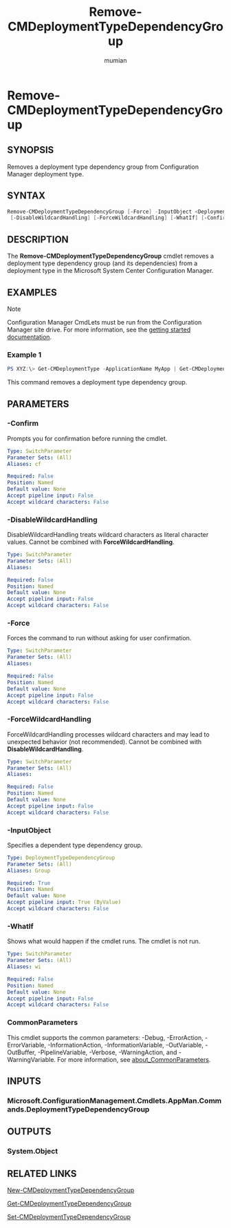 ﻿---
title: Remove-CMDeploymentTypeDependencyGroup
titleSuffix: Configuration Manager
description: Removes a deployment type dependency group from Configuration Manager.

ms.date: 12/03/2018
ms.prod: configuration-manager
ms.technology: configmgr-other
ms.topic: reference
author: mumian
ms.author: jgao
manager: dougeby

external help file: AdminUI.PS.AppMan.dll-Help.xml
---

# Remove-CMDeploymentTypeDependencyGroup

## SYNOPSIS

Removes a deployment type dependency group from Configuration Manager deployment type.

## SYNTAX

```powershell
Remove-CMDeploymentTypeDependencyGroup [-Force] -InputObject <DeploymentTypeDependencyGroup>
 [-DisableWildcardHandling] [-ForceWildcardHandling] [-WhatIf] [-Confirm] [<CommonParameters>]
```

## DESCRIPTION

The **Remove-CMDeploymentTypeDependencyGroup** cmdlet removes a deployment type dependency group (and its dependencies) from a deployment type in the Microsoft System Center Configuration Manager.

## EXAMPLES

> [!NOTE]
> Configuration Manager CmdLets must be run from the Configuration Manager site drive. For more information, see the [getting started documentation](https://docs.microsoft.com/powershell/sccm/overview).


### Example 1

```powershell
PS XYZ:\> Get-CMDeploymentType -ApplicationName MyApp | Get-CMDeploymentTypeDependencyGroup -GroupName MyGroup | Remove-CMDeploymentTypeDependencyGroup -Force
```

This command removes a deployment type dependency group.

## PARAMETERS

### -Confirm

Prompts you for confirmation before running the cmdlet.

```yaml
Type: SwitchParameter
Parameter Sets: (All)
Aliases: cf

Required: False
Position: Named
Default value: None
Accept pipeline input: False
Accept wildcard characters: False
```

### -DisableWildcardHandling

DisableWildcardHandling treats wildcard characters as literal character values. Cannot be combined with **ForceWildcardHandling**.

```yaml
Type: SwitchParameter
Parameter Sets: (All)
Aliases: 

Required: False
Position: Named
Default value: None
Accept pipeline input: False
Accept wildcard characters: False
```

### -Force

Forces the command to run without asking for user confirmation.

```yaml
Type: SwitchParameter
Parameter Sets: (All)
Aliases: 

Required: False
Position: Named
Default value: None
Accept pipeline input: False
Accept wildcard characters: False
```

### -ForceWildcardHandling

ForceWildcardHandling processes wildcard characters and may lead to unexpected behavior (not recommended). Cannot be combined with **DisableWildcardHandling**.

```yaml
Type: SwitchParameter
Parameter Sets: (All)
Aliases: 

Required: False
Position: Named
Default value: None
Accept pipeline input: False
Accept wildcard characters: False
```

### -InputObject

Specifies a dependent type dependency group.

```yaml
Type: DeploymentTypeDependencyGroup
Parameter Sets: (All)
Aliases: Group

Required: True
Position: Named
Default value: None
Accept pipeline input: True (ByValue)
Accept wildcard characters: False
```

### -WhatIf

Shows what would happen if the cmdlet runs.
The cmdlet is not run.

```yaml
Type: SwitchParameter
Parameter Sets: (All)
Aliases: wi

Required: False
Position: Named
Default value: None
Accept pipeline input: False
Accept wildcard characters: False
```

### CommonParameters

This cmdlet supports the common parameters: -Debug, -ErrorAction, -ErrorVariable, -InformationAction, -InformationVariable, -OutVariable, -OutBuffer, -PipelineVariable, -Verbose, -WarningAction, and -WarningVariable. For more information, see [about_CommonParameters](http://go.microsoft.com/fwlink/?LinkID=113216).

## INPUTS

### Microsoft.ConfigurationManagement.Cmdlets.AppMan.Commands.DeploymentTypeDependencyGroup

## OUTPUTS

### System.Object

## RELATED LINKS

[New-CMDeploymentTypeDependencyGroup](./New-CMDeploymentTypeDependencyGroup.md)

[Get-CMDeploymentTypeDependencyGroup](./Get-CMDeploymentTypeDependencyGroup.md)

[Set-CMDeploymentTypeDependencyGroup](./Set-CMDeploymentTypeDependencyGroup.md)
